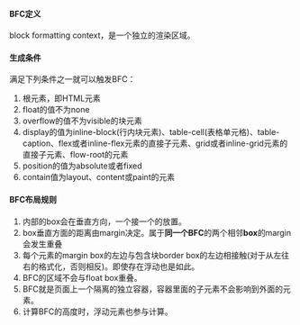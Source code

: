 #### BFC定义

block formatting context，是一个独立的渲染区域。

#### 生成条件

满足下列条件之一就可以触发BFC：

1. 根元素，即HTML元素
2. float的值不为none
3. overflow的值不为visible的块元素
4. display的值为inline-block(行内块元素)、table-cell(表格单元格)、table-caption、flex或者inline-flex元素的直接子元素、grid或者inline-grid元素的直接子元素、flow-root的元素
5. position的值为absolute或者fixed
6. contain值为layout、content或paint的元素

#### BFC布局规则

1. 内部的box会在垂直方向，一个接一个的放置。
2. box垂直方面的距离由margin决定。属于**同一个BFC**的两个相邻**box**的margin会发生重叠
3. 每个元素的margin box的左边与包含块border box的左边相接触(对于从左往右的格式化，否则相反)。即使存在浮动也是如此。
4. BFC的区域不会与float box重叠。
5. BFC就是页面上一个隔离的独立容器，容器里面的子元素不会影响到外面的元素。
6. 计算BFC的高度时，浮动元素也参与计算。